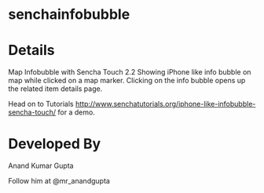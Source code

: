senchainfobubble
================



Details
================

Map Infobubble with Sencha Touch 2.2
Showing iPhone like info bubble on map while clicked on a map marker. Clicking on the info bubble opens up the related item details page.

Head on to Tutorials http://www.senchatutorials.org/iphone-like-infobubble-sencha-touch/  for a demo.

Developed By
================
Anand Kumar Gupta

Follow him at @mr_anandgupta
